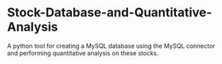 # Stock-Database-and-Quantitative-Analysis
A python tool for creating a MySQL database using the MySQL connector and performing quantitative analysis on these stocks.
